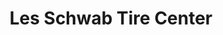 ---
title: "Les Schwab Tire Center"
url: /mount-vernon/les-schwab-tire-center-west-division-street/
shop: tyres
---